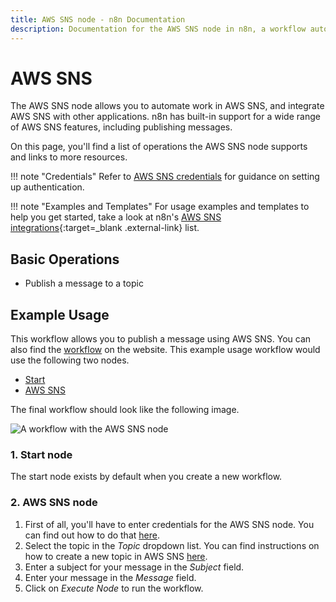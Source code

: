 ```yaml
---
title: AWS SNS node - n8n Documentation
description: Documentation for the AWS SNS node in n8n, a workflow automation platform. Includes details of operations and configuration, and links to examples and credentials information.
---
```


# AWS SNS

The AWS SNS node allows you to automate work in AWS SNS, and integrate AWS SNS with other applications. n8n has built-in support for a wide range of AWS SNS features, including publishing messages.

On this page, you'll find a list of operations the AWS SNS node supports and links to more resources.

!!! note "Credentials" 
    Refer to [AWS SNS credentials](/integrations/builtin/credentials/aws/) for guidance on setting up authentication. 

!!! note "Examples and Templates" 
    For usage examples and templates to help you get started, take a look at n8n's [AWS SNS integrations](https://n8n.io/integrations/aws-sns/){:target=_blank .external-link} list.


## Basic Operations

* Publish a message to a topic

## Example Usage

This workflow allows you to publish a message using AWS SNS. You can also find the [workflow](https://n8n.io/workflows/501) on the website. This example usage workflow would use the following two nodes.
- [Start](/integrations/builtin/core-nodes/n8n-nodes-base.start/)
- [AWS SNS]()

The final workflow should look like the following image.

![A workflow with the AWS SNS node](/_images/integrations/builtin/app-nodes/awssns/workflow.png)

### 1. Start node

The start node exists by default when you create a new workflow.

### 2. AWS SNS node

1. First of all, you'll have to enter credentials for the AWS SNS node. You can find out how to do that [here](/integrations/builtin/credentials/aws/).
2. Select the topic in the *Topic* dropdown list. You can find instructions on how to create a new topic in AWS SNS [here](https://docs.aws.amazon.com/sns/latest/dg/sns-tutorial-create-topic.html).
3. Enter a subject for your message in the *Subject* field.
4. Enter your message in the *Message* field.
5. Click on *Execute Node* to run the workflow.

